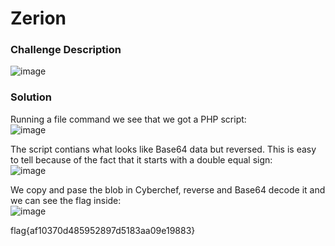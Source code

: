 # Zerion

### Challenge Description
![image](https://github.com/LazyTitan33/CTF-Writeups/assets/80063008/45c2cd89-0363-4547-9266-c3922251a31b)

### Solution
Running a file command we see that we got a PHP script:  
![image](https://github.com/LazyTitan33/CTF-Writeups/assets/80063008/3aa974e5-9e00-43a4-b588-c3156821d0bd)

The script contians what looks like Base64 data but reversed. This is easy to tell because of the fact that it starts with a double equal sign:  
![image](https://github.com/LazyTitan33/CTF-Writeups/assets/80063008/1a253e71-d098-40c2-acea-3a553dcb94a5)

We copy and pase the blob in Cyberchef, reverse and Base64 decode it and we can see the flag inside:  
![image](https://github.com/LazyTitan33/CTF-Writeups/assets/80063008/93c99bf9-c67c-4581-90bd-ad8ef2732e80)

flag{af10370d485952897d5183aa09e19883}
